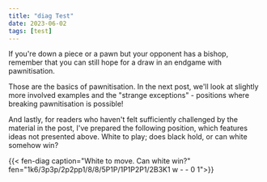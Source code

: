 ```yaml
---
title: "diag Test"
date: 2023-06-02
tags: [test]
---
```

If you're down a piece or a pawn but your opponent has a bishop, remember that you can still hope for a draw in an endgame with pawnitisation.

Those are the basics of pawnitisation. In the next post, we'll look at slightly more involved examples and the "strange exceptions" - positions where breaking pawnitisation is possible!

And lastly, for readers who haven't felt sufficiently challenged by the material in the post, I've prepared the following position, which features ideas not presented above. White to play; does black hold, or can white somehow win?

{{< fen-diag caption="White to move. Can white win?" fen="1k6/3p3p/2p2pp1/8/8/5P1P/1P1P2P1/2B3K1 w - - 0 1">}}
